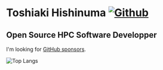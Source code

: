 # Toshiaki Hishinuma [![Github](https://img.shields.io/github/followers/t-hishinuma?label=Follow&style=social)](https://github.com/t-hishinuma)
## Open Source HPC Software Developper

I'm looking for [GitHub sponsors](https://github.com/sponsors/t-hishinuma).

![Top Langs](https://github-readme-stats.vercel.app/api/top-langs/?username=t-hishinuma&hide=html)
